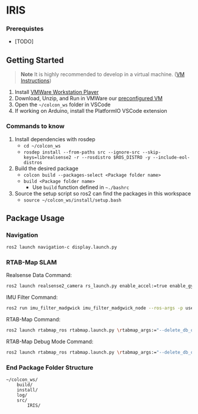 # IRIS
### Prerequistes
- [TODO]
## Getting Started
> **Note**
> It is highly recommended to develop in a virtual machine. ([VM Instructions](url))
1. Install [VMWare Workstation Player](https://customerconnect.vmware.com/en/downloads/info/slug/desktop_end_user_computing/vmware_workstation_player/17_0)
2. Download, Unzip, and Run in VMWare our [preconfigured VM](https://uofi.app.box.com/folder/178594834739?s=xefuv04cugxavr3wadn55qbbtfs31ig4)
3. Open the `~/colcon_ws` folder in VSCode
4. If working on Arduino, install the PlatformIO VSCode extension
   
### Commands to know
1. Install dependencies with rosdep
    - `cd ~/colcon_ws`
    - `rosdep install --from-paths src --ignore-src --skip-keys=librealsense2 -r --rosdistro $ROS_DISTRO -y --include-eol-distros`
2. Build the desired package
    - `colcon build --packages-select <Package folder name>`
    - `build <Package folder name>`
        - Use `build` function defined in `~./bashrc`
3. Source the setup script so ros2 can find the packages in this workspace 
    - `source ~/colcon_ws/install/setup.bash`

## Package Usage
### Navigation
```bash
ros2 launch navigation-c display.launch.py
```

### RTAB-Map SLAM
Realsense Data Command:
```bash
ros2 launch realsense2_camera rs_launch.py enable_accel:=true enable_gyro:=true unite_imu_method:=2
```
IMU Filter Command:
```bash
ros2 run imu_filter_madgwick imu_filter_madgwick_node --ros-args -p use_mag:=false -r /imu/data_raw:=/camera/imu
```
RTAB-Map Command:
```bash
ros2 launch rtabmap_ros rtabmap.launch.py \rtabmap_args:="--delete_db_on_start --Optimizer/GravitySigma 0.3" \frame_id:=camera_link \rgb_topic:=/camera/color/image_raw \depth_topic:=/camera/depth/image_rect_raw \camera_info_topic:=/camera/color/camera_info \approx_sync:=true \wait_imu_to_init:=true \imu_topic:=/imu/data \rviz:=false \rtabmapviz:=true
```
RTAB-Map Debug Mode Command:
```bash
ros2 launch rtabmap_ros rtabmap.launch.py \rtabmap_args:="--delete_db_on_start" \frame_id:=camera_link \rgb_topic:=/camera/color/image_raw \depth_topic:=/camera/depth/image_rect_raw \camera_info_topic:=/camera/color/camera_info \approx_sync:=true \wait_imu_to_init:=true \imu_topic:=/imu/data \rviz:=true \rtabmapviz:=false \rtabmap_args:="-d --udebug" \launch_prefix:="xterm -e gdb -ex run --args"
```

### End Package Folder Structure
```
~/colcon_ws/
    build/
    install/
    log/
    src/
        IRIS/
```
